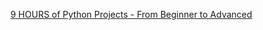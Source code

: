 
[9 HOURS of Python Projects - From Beginner to Advanced](https://www.youtube.com/watch?v=NpmFbWO6HPU)